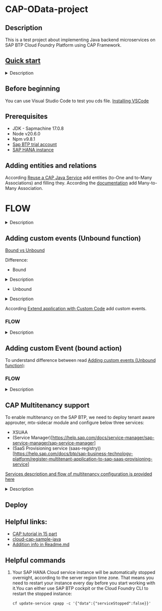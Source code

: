 # CAP-OData-project

## Description

This is a test project about implementing Java backend microservices on SAP BTP Cloud
Foundry Platform using CAP Framework.

## [Quick start](https://cap.cloud.sap/docs/java/getting-started)

<details><summary> Description </summary> 

* Install CAP's cds-dk:

```
npm add -g @sap/cds-dk
```

* Create a project with "cds-services-archetype":

```
mvn archetype:generate -DarchetypeArtifactId="cds-services-archetype" -DarchetypeGroupId="com.sap.cds" -DarchetypeVersion="RELEASE" -DinteractiveMode=true
```

or

```
cds init <PROJECT-ROOT> --add java
```

* Use mvn-cds-plugin to add sample CDS model:

```
mvn com.sap.cds:cds-maven-plugin:addSample
```

* Use command:

```
mvn clean install -DskipTests
```

* Mark "java" folder in "get" directory as "source" to add all imports in handler:
  ![Root folder](images/sourceFolder.png)

* Run command to add cloudfoundry dependency in pom.xml:

```
mvn com.sap.cds:cds-maven-plugin:addTargetPlatform -DtargetPlatform=cloudfoundry
```

* To test application locally run:

```
cd <PROJECT-ROOT>
```

```
mvn spring-boot:run
```

</details>

## Before beginning

You can use Visual Studio Code to test you cds
file. [Installing VSCode](https://cap.cloud.sap/docs/get-started/jumpstart#_6-install-visual-studio-code)

## Prerequisites

* JDK - Sapmachine 17.0.8
* Node v20.6.0
* Npm v9.8.1
* [Sap BTP trial account](https://account.hanatrial.ondemand.com/trial/#/home/trial)
* [SAP HANA instance](https://developers.sap.com/tutorials/cp-cap-java-hana-db.html)

## Adding entities and relations

According [Reuse a CAP Java Service](https://developers.sap.com/tutorials/cp-cap-java-service-reuse.html)
add entities (to-One and to-Many Associations) and filling they. According
the [documentation](https://cap.cloud.sap/docs/cds/cdl#managed-associations)
add Many-to-Many Association.

# FLOW

<details><summary> Description </summary> 

1. Modify scheme.cds file by adding several additional entities:

```
   entity Authors : cuid {
    firstname : String(111);
    lastname  : String(111);
    books     : Association to many Books on books.author = $self;
    }

  entity Books : cuid {
    name    : String(111) @mandatory;
    stock   : Integer;
    price   : Decimal(9,2);
    currency : Currency;
    author  : Association to Authors;
    stores  : Association to many BooksStores on stores.book = $self;
  }

  entity Stores : cuid, managed{
    name : String(111) @mandatory;
    books: Association to many BooksStores on books.store = $self;
  }
```

2. Add custom entity to managed many-to-many Association:

```
 entity BooksStores : managed{
    key book  : Association to Books @mandatory @assert.target;
    key store : Association to Stores @mandatory @assert.target;
  }
```

3. Change db to sqlLite:
    * Add [dependency](https://mvnrepository.com/artifact/org.xerial/sqlite-jdbc)
    * Change properties application.yml, url is a rout to file in you project which wil be generated
      later:
     ```
    datasource:
      url: "jdbc:sqlite:D:\\Projects\\bookstore\\db.sqlite"
       driver-class-name: org.sqlite.JDBC
       hikari:
          maximum-pool-size: 1
    sql:
      init:
        mode: always

   cds:
     odata-v4.endpoint.path: "/api"
     data-source:
     auto-config.enabled: true
      ```
    * Generate file with necessary data:
      ```
      cds add data  
      ```
    * Set uo database by running and generate db.sqlite file:
      ```
      cds deploy --to sqlite
      ```
    * Run the app:
      ```
      mvn clean spring-boot:run 
      ```
4. Send some custom request by POSTman:

```
http://localhost:8080/api/BooksService/Book(0bc4b452-ca1a-431a-b6c1-80819cf0bfa1)?$expand=author($select=ID,firstname)
```

```
http://localhost:8080/api/BooksService/Author(60edb0b6-7bc3-41e3-8321-a9fdd3f6ba63)?$expand=books($select=ID,name,stock)
```

</details>

## Adding custom events (Unbound function)

[Bound vs Unbound ](https://cap.cloud.sap/docs/guides/providing-services#bound-vs-unbound)

Difference:

* Bound

<details><summary> Description </summary> 

* Bound Actions: Bound actions are associated with a specific entity and can be invoked on that
  entity. For example, you can define a bound action "cancelOrder" for the "Order" entity, which
  will cancel an order.
* Bound Functions: Bound functions are also associated with a specific entity and can be used to
  retrieve information about that entity. For example, you can define a bound function "
  getTotalPrice" for the "Order" entity to retrieve the total price of an order.

</details>

* Unbound

<details><summary> Description </summary> 

* Unbound Actions: Unbound actions are not tied to a specific entity and can be invoked
  independently of any entity. For example, you can define an unbound action "sendNotification" that
  sends a notification.
* Unbound Functions: Unbound functions are also not tied to a specific entity and can be used
  independently. For example, you can define an unbound function "calculateTax" to calculate tax
  based on input data.

</details>

According [Extend application with Custom Code](https://developers.sap.com/tutorials/cp-cap-java-custom-logic.html)
add custom events.

### FLOW

<details><summary> Description </summary> 

1. Add custom events to "bookstore-service.cds". There
   is [function](https://cap.cloud.sap/docs/guides/providing-services#calling-actions-or-functions)
   in this case.

```
function getAllBooks (id: String) returns many BookDto;
```

2. Add services. PersistenceService from "com.sap.cds.services.persistence" package is using as
   connection between application and database. It's possible to create queries to database by CQL
   requests:

```
service.run(Select.from(cds.gen.bookstore.Books_.class)
        .where(book -> book.author_ID().eq(authorId))).listOf(Books.class);
```

3. Create BookServiceHandler.class. There are methods for handling
   events. [EventHandler phases](https://cap.cloud.sap/docs/java/provisioning-api)
   NOTE: for each event, its own context is created through the cds-plugin

```
@On(event = GetAllBooksByAuthorContext.CDS_NAME)
  public void onGetAllBooks(GetAllBooksByAuthorContext context) {
    List<Books> allBooks = bookService.getAllBooks();
    Collection<BookDto> books = bookService.getBooksForAuthor(allBooks, context.getId()).stream()
        .map(this::mapToBookDto).collect(Collectors.toList());
    context.setResult(books);
    context.setCompleted();
  }
```

4. It's possible to test application by:

```
http://localhost:port/api/BookCase/getAllBooks(id='author id value')
```

</details>

## Adding custom Event (bound action)

To understand difference between
read [Adding custom events (Unbound function)](#adding-custom-events-unbound-function):

### FLOW

<details><summary> Description </summary> 

1. Add [virtual field](https://cap.cloud.sap/docs/cds/cdl#virtual-elements) to Book entity in
   scheme.cds:

```
   virtual totalProfit  : Decimal(9,2);
```

2. Add field with [default value](https://cap.cloud.sap/docs/cds/cdl#default-values):

```
   top : Boolean default false;
```

3. Add custom events to "bookstore-service.cds". There
   is [action](https://cap.cloud.sap/docs/guides/providing-services#calling-actions-or-functions)
   which bound to entity Author. Add new methods at service layer (service package), also add update entity method.

```
 @readonly
   entity Author as projection on db.Authors
     actions{
       action totalProfitForEachBook (extra: Integer) returns array of Book;
   };
```

4. Add new methode for ServiceHandler to handle action event. This method calculates value of
   virtual field and change value of "top" field if it is necessary.

```
@On(event = TotalProfitForEachBookContext.CDS_NAME)
  public void onTotalProfitForEachBook(TotalProfitForEachBookContext context) {
    Author authorByQuery = authorService.getAuthorByQuery(context.getCqn());
    List<Book> bookForAuthor = bookService.getBookForAuthor(bookService.getAllBook(),
        authorByQuery.getId());
    bookForAuthor.forEach(books -> books.setTotalProfit(books.getPrice()
        .multiply(valueOf(books.getStock()))
        .multiply(valueOf(context.getExtra()))));
    for (Book book : bookForAuthor) {
      Boolean flag = checkTopFlag(book);
      if (flag) {
        book.setTop(flag);
        bookService.save(book);
      }
    }
    context.setResult(bookForAuthor);
    context.setCompleted();
  }
```

5. It's possible to test application by:

![Postman image](/images/postmanImage.png)
![PostmanAuth](images/postmanAuth.png)

</details>

## CAP Multitenancy support

To enable multitenancy on the SAP BTP, we need to deploy tenant aware approuter, mtx-sidecar module and configure below
three services:

* XSUAA
* (Service Manager)[https://help.sap.com/docs/service-manager/sap-service-manager/sap-service-manager]
* (SaaS Provisioning service (saas-registry))[https://help.sap.com/docs/btp/sap-business-technology-platform/register-multitenant-application-to-sap-saas-provisioning-service]

[Services description and flow of multitenancy configuration is provided here](https://blogs.sap.com/2021/05/19/multitenant-application-using-cloud-application-programming-model-cap/)

<details><summary> Description </summary>

1. Add xsuaa and approuter by running a command below. Command will creat "app" directory (approuter config) and
   xs-security.json file for xsuaa. Also xsuaa section will be added to .cdsrc.json file.

```
cds add approuter
```

2. Add multitenancy support by running a command below. This command add mtx.sidecar directory (nodejs module) and
.cdsrc.json file. Also, xs-security.json will be updated by new scope "mtcallback".

```
cds add multitenancy
```

3.  Then we need to add mta.yml by running a command below:

```
cds add mta
```

4. In the generated mta.yaml we need to modify several modules:
     * [OPTIONAL] Change service names;
     * Extract xsuaa module configuration to xs-security.json:
```
   # mta.yml
   # Module description should be like this:
     - name: bookstore-xsuaa
    type: org.cloudfoundry.managed-service
    parameters:
      service: xsuaa
      service-plan: application
      path: ./xs-security.json
    requires:
      - name: app-api
```
```
   # xs-security.json:
   # add this line to the begining:
   "xsappname": "bookstore-app",
   "tenant-mode": "shared",
   #add this section to the end:
     "oauth2-configuration": {
    "token-validity": 86400,
    "refresh-token-validity": 2592000,
    "redirect-uris": [
      "https://*.cfapps.us10-001.hana.ondemand.com/**"
    ]
   }
```

5. In MTX module delete dependency for approuter in requires section:
```
   #this part should be deleted:
    - name: approuter-api
      properties:
      SUBSCRIPTION_URL: ~{app-protocol}://\${tenant_subdomain}-~{app-uri}
```

6. In Approuter module add domain in provides section:
```
    provides:
      - name: app-api
        properties:
          url: ${default-url}
    # Add      
        domain: ${domain}
```

</details>

## Deploy

## Helpful links:

* [CAP tutorial in 15 part](https://bnheise.medium.com/custom-actions-in-cap-java-2-fd84b6b3720a)
* [cloud-cap-sample-java](https://github.com/SAP-samples/cloud-cap-samples-java/tree/mtx-classic-1.x)
* [Addition info in Readme.md](https://github.com/Ragimzade/cap-odata-training-project)

## Helpful commands

1. Your SAP HANA Cloud service instance will be automatically stopped overnight, according to the server region time
   zone. That means you need to restart your instance every day before you start working with it.You can either use SAP
   BTP cockpit or the Cloud Foundry CLI to restart the stopped instance:
   ```
   cf update-service cpapp -c '{"data":{"serviceStopped":false}}'
   ```
